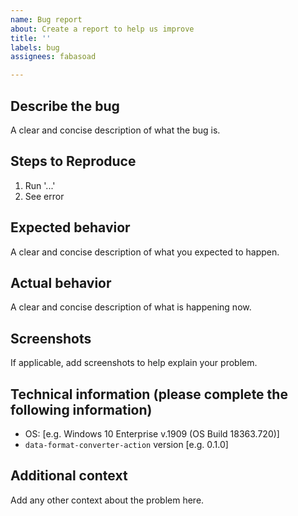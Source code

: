 ```yaml
---
name: Bug report
about: Create a report to help us improve
title: ''
labels: bug
assignees: fabasoad

---
```


## Describe the bug

A clear and concise description of what the bug is.

## Steps to Reproduce

1. Run '...'
2. See error

## Expected behavior

A clear and concise description of what you expected to happen.

## Actual behavior

A clear and concise description of what is happening now.

## Screenshots

If applicable, add screenshots to help explain your problem.

## Technical information (please complete the following information)

- OS: [e.g. Windows 10 Enterprise v.1909 (OS Build 18363.720)]
- `data-format-converter-action` version [e.g. 0.1.0]

## Additional context

Add any other context about the problem here.
